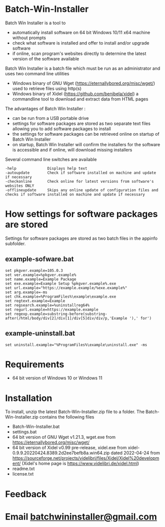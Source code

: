 # Batch-Win-Installer

Batch Win Installer is a tool to 
* automatically install software on 64 bit Windows 10/11 x64 machine without prompts
* check what software is installed and offer to install and/or upgrade software
* if online, scan program's websites directly to determine the latest version of the software available

Batch Win Installer is a batch file which must be run as an administrator and uses two command line utilities 

* Windows binary of GNU Wget (https://eternallybored.org/misc/wget/) used to retrieve files using http(s) 
* Windows binary of Xidel (https://github.com/benibela/xidel) a commandline tool to download and extract data from HTML pages 

The advantages of Batch Win Installer :

* can be run from a USB portable drive
* settings for software packages are stored as two separate text files allowing you to add software packages to install
* the settings for software packages can be retrieved online on startup of Batch Win Installer 
* on startup, Batch Win Installer will confirm the installers for the software is accessible and if online, will download missing installers

Several command line switches are available 
```
-help              Displays help text
-autoupdate        Check if software installed on machine and update if necessary
-checkonline       Check online for latest versions from software's websites ONLY
-offlineupdate     Skips any online update of configuration files and checks if software installed on machine and update if necessary
```

# How settings for software packages are stored 

Settings for software packages are stored as two batch files in the appinfo subfolder. 

## example-sofware.bat
```
set pkgver.example=105.0.3
set ver.example=%pkgver.example%
set name.example=Example Package
set exe.example=Example Setup %pkgver.example%.exe
set url.example="https://example.example/%exe.example%"
set arg.example=-ms
set chk.example=%ProgramFiles%\example\example.exe
set regtext.example=Example
set regsearch.example=%uninstallreg64%
set regurl.example=https://example.example
set regexp.example=substring-before(substring-after(/html/body/div[2]/div[1]/div[5]div/div/p,'Example '),' for')
```
## example-uninstall.bat
```
set uninstall.example="%ProgramFiles%\example\uninstall.exe" -ms
```

# Requirements

* 64 bit version of Windows 10 or Windows 11

# Installation

To install, unzip the latest Batch-Win-Installer.zip file to a folder. The Batch-Win-Installer.zip contains the following files 
* Batch-Win-Installer.bat 
* settings.bat
* 64 bit version of GNU Wget v1.21.3, wget.exe from https://eternallybored.org/misc/wget/
* 64 bit version of Xidel v0.99 pre-release, xidel.exe from xidel-0.9.9.20220424.8389.2d2ee7befb8a.win64.zip dated 2022-04-24
  from https://sourceforge.net/projects/videlibri/files/Xidel/Xidel%20development/ (Xidel's home page is https://www.videlibri.de/xidel.html)
* readme.txt
* license.txt


  



# Feedback 
#
# Email batchwininstaller@gmail.com 
# 
